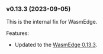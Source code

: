### v0.13.3 (2023-09-05)

This is the internal fix for WasmEdge.

Features:

* Updated to the [WasmEdge 0.13.3](https://github.com/WasmEdge/WasmEdge/releases/tag/0.13.3).
